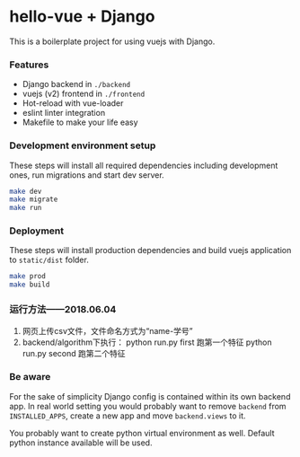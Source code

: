 # hello-vue + Django

This is a boilerplate project for using vuejs with Django.

### Features

* Django backend in `./backend`
* vuejs (v2) frontend in `./frontend`
* Hot-reload with vue-loader
* eslint linter integration
* Makefile to make your life easy


### Development environment setup

These steps will install all required dependencies including development ones, run migrations and start dev server.

```bash
make dev
make migrate
make run
```

### Deployment

These steps will install production dependencies and build vuejs application to `static/dist` folder.

```bash
make prod
make build
```

### 运行方法——2018.06.04
1. 网页上传csv文件，文件命名方式为“name-学号”
2. backend/algorithm下执行：
    python run.py first 跑第一个特征
	python run.py second 跑第二个特征

### Be aware

For the sake of simplicity Django config is contained within its own backend app. In real world setting you would
probably want to remove `backend` from `INSTALLED_APPS`, create a new app and move `backend.views` to it.

You probably want to create python virtual environment as well. Default python instance available will be used.

